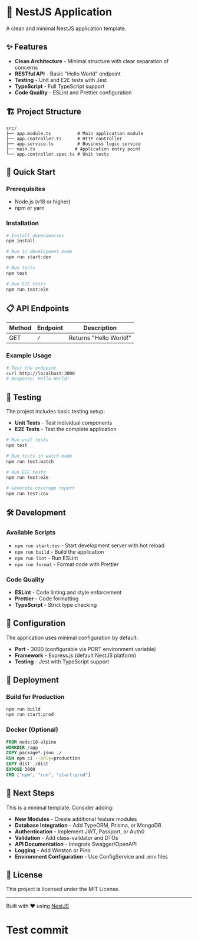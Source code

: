 # 🚀 NestJS Application

A clean and minimal NestJS application template.

## ✨ Features

- **Clean Architecture** - Minimal structure with clear separation of concerns
- **RESTful API** - Basic "Hello World" endpoint
- **Testing** - Unit and E2E tests with Jest
- **TypeScript** - Full TypeScript support
- **Code Quality** - ESLint and Prettier configuration

## 🏗️ Project Structure

```
src/
├── app.module.ts          # Main application module
├── app.controller.ts      # HTTP controller
├── app.service.ts         # Business logic service
├── main.ts               # Application entry point
└── app.controller.spec.ts # Unit tests
```

## 🚀 Quick Start

### Prerequisites

- Node.js (v18 or higher)
- npm or yarn

### Installation

```bash
# Install dependencies
npm install

# Run in development mode
npm run start:dev

# Run tests
npm test

# Run E2E tests
npm run test:e2e
```

## 📋 API Endpoints

| Method | Endpoint | Description |
|--------|----------|-------------|
| GET | `/` | Returns "Hello World!" |

### Example Usage

```bash
# Test the endpoint
curl http://localhost:3000
# Response: Hello World!
```

## 🧪 Testing

The project includes basic testing setup:

- **Unit Tests** - Test individual components
- **E2E Tests** - Test the complete application

```bash
# Run unit tests
npm test

# Run tests in watch mode
npm run test:watch

# Run E2E tests
npm run test:e2e

# Generate coverage report
npm run test:cov
```

## 🛠️ Development

### Available Scripts

- `npm run start:dev` - Start development server with hot reload
- `npm run build` - Build the application
- `npm run lint` - Run ESLint
- `npm run format` - Format code with Prettier

### Code Quality

- **ESLint** - Code linting and style enforcement
- **Prettier** - Code formatting
- **TypeScript** - Strict type checking

## 🔧 Configuration

The application uses minimal configuration by default:

- **Port** - 3000 (configurable via PORT environment variable)
- **Framework** - Express.js (default NestJS platform)
- **Testing** - Jest with TypeScript support

## 🚀 Deployment

### Build for Production

```bash
npm run build
npm run start:prod
```

### Docker (Optional)

```dockerfile
FROM node:18-alpine
WORKDIR /app
COPY package*.json ./
RUN npm ci --only=production
COPY dist ./dist
EXPOSE 3000
CMD ["npm", "run", "start:prod"]
```

## 🎯 Next Steps

This is a minimal template. Consider adding:

- **New Modules** - Create additional feature modules
- **Database Integration** - Add TypeORM, Prisma, or MongoDB
- **Authentication** - Implement JWT, Passport, or Auth0
- **Validation** - Add class-validator and DTOs
- **API Documentation** - Integrate Swagger/OpenAPI
- **Logging** - Add Winston or Pino
- **Environment Configuration** - Use ConfigService and .env files

## 📄 License

This project is licensed under the MIT License.

---

Built with ❤️ using [NestJS](https://nestjs.com/)
# Test commit
